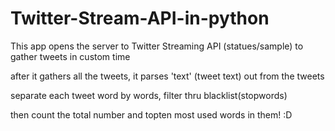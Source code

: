 # Twitter-Stream-API-in-python

This app opens the server to Twitter Streaming API (statues/sample) to gather tweets in custom time

after it gathers all the tweets, it parses 'text' (tweet text) out from the tweets 

separate each tweet word by words, filter thru blacklist(stopwords)

then count the total number and topten most used words in them! :D
